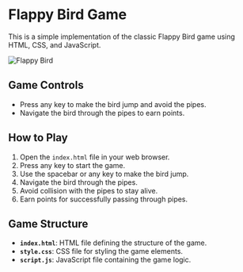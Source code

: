 # Flappy Bird Game

This is a simple implementation of the classic Flappy Bird game using HTML, CSS, and JavaScript.

![Flappy Bird](iamges/image.jpg)

## Game Controls

- Press any key to make the bird jump and avoid the pipes.
- Navigate the bird through the pipes to earn points.

## How to Play

1. Open the `index.html` file in your web browser.
2. Press any key to start the game.
3. Use the spacebar or any key to make the bird jump.
4. Navigate the bird through the pipes.
5. Avoid collision with the pipes to stay alive.
6. Earn points for successfully passing through pipes.

## Game Structure

- **`index.html`**: HTML file defining the structure of the game.
- **`style.css`**: CSS file for styling the game elements.
- **`script.js`**: JavaScript file containing the game logic.